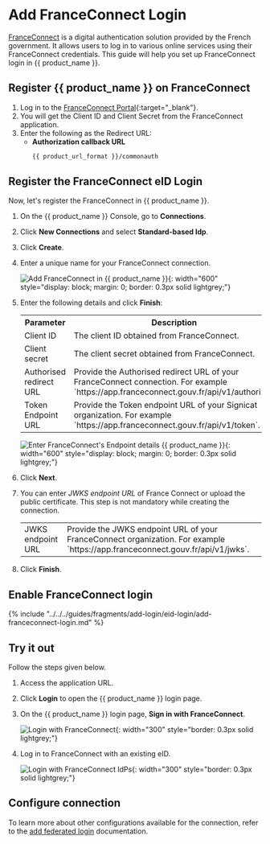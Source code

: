 # Add FranceConnect Login

[FranceConnect](https://franceconnect.gouv.fr/) is a digital authentication solution provided by the French government. It allows users to log in to various online services using their FranceConnect credentials. This guide will help you set up FranceConnect login in {{ product_name }}.

## Register {{ product_name }} on FranceConnect
1. Log in to the [FranceConnect Portal](https://partenaires.franceconnect.gouv.fr/login){:target="_blank"}. 
2. You will get the Client ID and Client Secret from the FranceConnect application.
3. Enter the following as the Redirect URL:
   - **Authorization callback URL**
      ```bash
      {{ product_url_format }}/commonauth
      ```

## Register the FranceConnect eID Login

Now, let's register the FranceConnect in {{ product_name }}.

1. On the {{ product_name }} Console, go to **Connections**.
2. Click **New Connections** and select **Standard-based Idp**.
3. Click **Create**.
4. Enter a  unique name for your FranceConnect connection.

   ![Add FranceConnect in {{ product_name }}]({{base_path}}/assets/img/guides/idp/franceconnect-eid/add-franceconnect-eid.png){: width="600" style="display: block; margin: 0; border: 0.3px solid lightgrey;"}

5. Enter the following details and click **Finish**:
    <table>
      <tr>
        <th>Parameter</th>
        <th>Description</th>
      </tr>
      <tr>
          <td>Client ID</td>
          <td>The client ID obtained from FranceConnect.</td>
      </tr>
      <tr>
          <td>Client secret</td>
          <td>The client secret obtained from FranceConnect.</td>
      </tr>
       <td>Authorised redirect URL</td>
          <td>Provide the Authorised redirect URL of your FranceConnect connection. For example `https://app.franceconnect.gouv.fr/api/v1/authorize`.</td>
      </tr>
      <tr>
          <td>Token Endpoint URL</td>
          <td>Provide the Token endpoint URL of your Signicat organization. For example `https://app.franceconnect.gouv.fr/api/v1/token`.</td>
      </tr>
    </table>
   
   ![Enter FranceConnect's Endpoint details {{ product_name }}]({{base_path}}/assets/img/guides/idp/franceconnect-eid/add-franceconnect-wizard.png){: width="600" style="display: block; margin: 0; border: 0.3px solid lightgrey;"}

6. Click **Next**.
7. You can enter *JWKS endpoint URL*  of France Connect or upload the public certificate. This step is not mandatory while creating the connection.
   <table>
      <tr>
          <td>JWKS endpoint URL</td>
          <td>Provide the JWKS endpoint URL of your FranceConnect organization. For example `https://app.franceconnect.gouv.fr/api/v1/jwks`.</td>
      </tr>
   </table>
8. Click **Finish**.

## Enable FranceConnect login

{% include "../../../guides/fragments/add-login/eid-login/add-franceconnect-login.md" %}

## Try it out

Follow the steps given below.

1. Access the application URL.

2. Click **Login** to open the {{ product_name }} login page.

3. On the {{ product_name }} login page, **Sign in with FranceConnect**.

   ![Login with FranceConnect]({{base_path}}/assets/img/guides/idp/franceconnect-idp/signin-with-franceconnect.png){: width="300" style="border: 0.3px solid lightgrey;"}

4. Log in to FranceConnect with an existing eID.

   ![Login with FranceConnect IdPs]({{base_path}}/assets/img/guides/idp/franceconnect-idp/franceconnect-idps-login.png){: width="300" style="border: 0.3px solid lightgrey;"}

## Configure connection

To learn more about other configurations available for the connection, refer to the [add federated login]({{base_path}}/guides/authentication/federated-login/) documentation.
